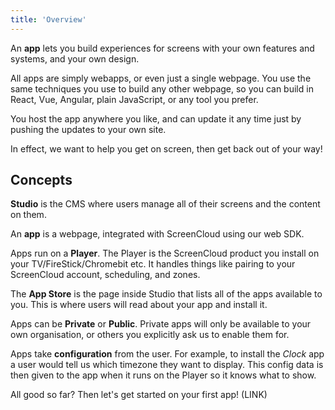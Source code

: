 ```yaml
---
title: 'Overview'
---
```


An **app** lets you build experiences for screens with your own features and systems, and your own design.

All apps are simply webapps, or even just a single webpage. You use the same techniques you use to build any other webpage, so you can build in React, Vue, Angular, plain JavaScript, or any tool you prefer.

You host the app anywhere you like, and can update it any time just by pushing the updates to your own site.

In effect, we want to help you get on screen, then get back out of your way!

## Concepts

**Studio** is the CMS where users manage all of their screens and the content on them.

An **app** is a webpage, integrated with ScreenCloud using our web SDK.

Apps run on a **Player**. The Player is the ScreenCloud product you install on your TV/FireStick/Chromebit etc. It handles things like pairing to your ScreenCloud account, scheduling, and zones.

The **App Store** is the page inside Studio that lists all of the apps available to you. This is where users will read about your app and install it.

Apps can be **Private** or **Public**. Private apps will only be available to your own organisation, or others you explicitly ask us to enable them for.

Apps take **configuration** from the user. For example, to install the _Clock_ app a user would tell us which timezone they want to display. This config data is then given to the app when it runs on the Player so it knows what to show.

All good so far? Then let's get started on your first app! (LINK)
